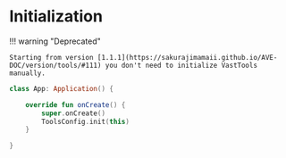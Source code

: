 # Initialization

!!! warning "Deprecated"

    Starting from version [1.1.1](https://sakurajimamaii.github.io/AVE-DOC/version/tools/#111) you don't need to initialize VastTools manually.

```kotlin
class App: Application() {

    override fun onCreate() {
        super.onCreate()
        ToolsConfig.init(this)
    }

}
```
